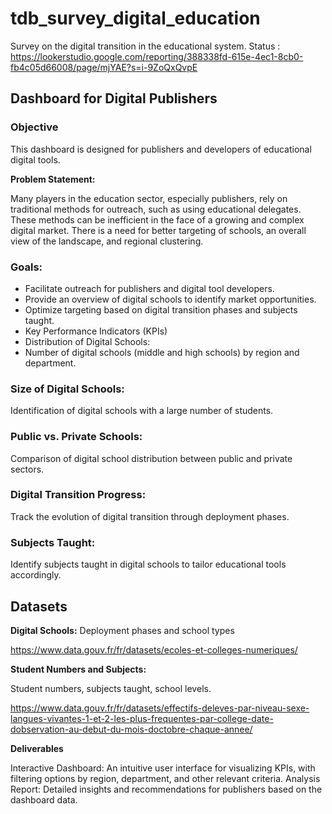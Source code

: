 # tdb_survey_digital_education

Survey on the digital transition in the educational system. Status : https://lookerstudio.google.com/reporting/388338fd-615e-4ec1-8cb0-fb4c05d66008/page/mjYAE?s=i-9ZoQxQvpE

## **Dashboard for Digital Publishers**

### Objective

This dashboard is designed for publishers and developers of educational digital tools.

**Problem Statement:**

Many players in the education sector, especially publishers, rely on traditional methods for outreach, such as using educational delegates. These methods can be inefficient in the face of a growing and complex digital market. There is a need for better targeting of schools, an overall view of the landscape, and regional clustering.

### Goals:

- Facilitate outreach for publishers and digital tool developers.
- Provide an overview of digital schools to identify market opportunities.
- Optimize targeting based on digital transition phases and subjects taught.
- Key Performance Indicators (KPIs)
- Distribution of Digital Schools:
- Number of digital schools (middle and high schools) by region and department.

### Size of Digital Schools:
Identification of digital schools with a large number of students.

### Public vs. Private Schools:
Comparison of digital school distribution between public and private sectors.

### Digital Transition Progress:
Track the evolution of digital transition through deployment phases.

### Subjects Taught:
Identify subjects taught in digital schools to tailor educational tools accordingly.

## Datasets
**Digital Schools:** 
Deployment phases and school types

https://www.data.gouv.fr/fr/datasets/ecoles-et-colleges-numeriques/

**Student Numbers and Subjects:** 

Student numbers, subjects taught, school levels.

https://www.data.gouv.fr/fr/datasets/effectifs-deleves-par-niveau-sexe-langues-vivantes-1-et-2-les-plus-frequentes-par-college-date-dobservation-au-debut-du-mois-doctobre-chaque-annee/

**Deliverables**

Interactive Dashboard: An intuitive user interface for visualizing KPIs, with filtering options by region, department, and other relevant criteria.
Analysis Report: Detailed insights and recommendations for publishers based on the dashboard data.
